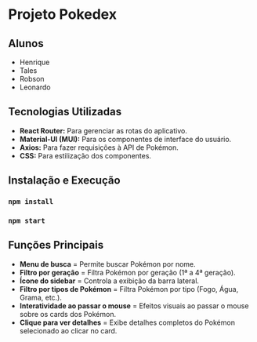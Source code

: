 # Projeto Pokedex

## Alunos
- Henrique
- Tales
- Robson
- Leonardo

## Tecnologias Utilizadas
- **React Router:**         Para gerenciar as rotas do aplicativo.
- **Material-UI (MUI):**    Para os componentes de interface do usuário.
- **Axios:**                Para fazer requisições à API de Pokémon.
- **CSS:**                  Para estilização dos componentes.

## Instalação e Execução

### `npm install`

### `npm start` 

## Funções Principais
- **Menu de busca**                     = Permite buscar Pokémon por nome.
- **Filtro por geração**                = Filtra Pokémon por geração (1ª a 4ª geração).
- **Ícone do sidebar**                  = Controla a exibição da barra lateral.
- **Filtro por tipos de Pokémon**       = Filtra Pokémon por tipo (Fogo, Água, Grama, etc.).
- **Interatividade ao passar o mouse**  = Efeitos visuais ao passar o mouse sobre os cards dos Pokémon.
- **Clique para ver detalhes**          = Exibe detalhes completos do Pokémon selecionado ao clicar no card.
